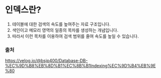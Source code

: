 # 인덱스란?
1. 테이블에 대한 검색의 속도를 높여주는 자료 구조입니다.
2. 색인이고 메모리 영역의 일종의 목차를 생성하는 개념입니다.
3. 따라서 이런 목차를 이용하여 검색 범위를 줄여 속도를 높일 수 있습니다.


















### 출처  
https://velog.io/@bsjp400/Database-DB-%EC%9D%B8%EB%8D%B1%EC%8B%B1Indexing%EC%9D%B4%EB%9E%80
